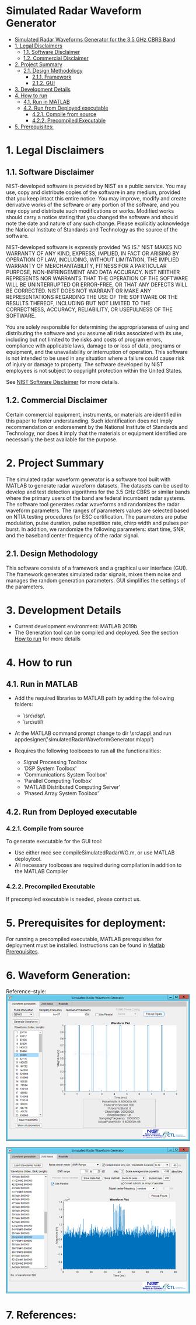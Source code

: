 # Simulated Radar Waveform Generator
<!-- TOC -->

- [Simulated Radar Waveforms Generator for the 3.5 GHz CBRS Band](#Simulated-Radar-Waveforms-Generator-for-the-3.5-GHz-CBRS-Band)
- [1. Legal Disclaimers](#1-legal-disclaimers)
    - [1.1. Software Disclaimer](#11-software-disclaimer)
    - [1.2. Commercial Disclaimer](#12-commercial-disclaimer)
- [2. Project Summary](#2-project-summary)
    - [2.1. Design Methodology](#21-design-methodology)
        - [2.1.1. Framework](#211-framework)
        - [2.1.2. GUI](#212-gui)
- [3. Development Details](#3-development-details)
- [4. How to run](#4-how-to-run)
    - [4.1. Run in MATLAB](#41-run-in-matlab)
    - [4.2. Run from Deployed executable](#42-run-from-deployed-executable)
        - [4.2.1. Compile from source](#421-compile-from-source)
        - [4.2.2. Precompiled Executable](#422-precompiled-executable)
- [5. Prerequisites:](#5-prerequisites)

<!-- /TOC -->

# 1. Legal Disclaimers
## 1.1. Software Disclaimer
 NIST-developed software is provided by NIST as a public service. 
 You may use, copy and distribute copies of the software in any medium,
 provided that you keep intact this entire notice. You may improve,
 modify and create derivative works of the software or any portion of
 the software, and you may copy and distribute such modifications or
 works. Modified works should carry a notice stating that you changed
 the software and should note the date and nature of any such change.
 Please explicitly acknowledge the National Institute of Standards and
 Technology as the source of the software.
 
 NIST-developed software is expressly provided "AS IS." NIST MAKES NO
 WARRANTY OF ANY KIND, EXPRESS, IMPLIED, IN FACT OR ARISING BY
 OPERATION OF LAW, INCLUDING, WITHOUT LIMITATION, THE IMPLIED WARRANTY
 OF MERCHANTABILITY, FITNESS FOR A PARTICULAR PURPOSE, NON-INFRINGEMENT
 AND DATA ACCURACY. NIST NEITHER REPRESENTS NOR WARRANTS THAT THE
 OPERATION OF THE SOFTWARE WILL BE UNINTERRUPTED OR ERROR-FREE, OR
 THAT ANY DEFECTS WILL BE CORRECTED. NIST DOES NOT WARRANT OR MAKE ANY 
 REPRESENTATIONS REGARDING THE USE OF THE SOFTWARE OR THE RESULTS 
 THEREOF, INCLUDING BUT NOT LIMITED TO THE CORRECTNESS, ACCURACY,
 RELIABILITY, OR USEFULNESS OF THE SOFTWARE.
 
 You are solely responsible for determining the appropriateness of
 using and distributing the software and you assume all risks
 associated with its use, including but not limited to the risks and
 costs of program errors, compliance with applicable laws, damage to 
 or loss of data, programs or equipment, and the unavailability or
 interruption of operation. This software is not intended to be used in
 any situation where a failure could cause risk of injury or damage to
 property. The software developed by NIST employees is not subject to
 copyright protection within the United States.

 See [NIST Software Disclaimer](https://www.nist.gov/disclaimer) for more details.

## 1.2. Commercial Disclaimer
 Certain commercial equipment, instruments, or materials are identified in this paper to foster understanding. Such identification does not imply recommendation or endorsement by the National Institute of Standards and Technology, nor does it imply that the materials or equipment identified are necessarily the best available for the purpose.
 
# 2. Project Summary

The simulated radar waveform generator is a software tool built with MATLAB to generate radar waveform datasets. The datasets can be used to develop and test detection algorithms for the 3.5 GHz CBRS or similar bands where the primary users of the band are federal incumbent radar systems. The software tool generates radar waveforms and randomizes the radar waveform parameters. The ranges of parameters values are selected based on NTIA testing procedures for ESC certification. The parameters are pulse modulation, pulse duration, pulse repetition rate, chirp width
and pulses per burst. In addition, we randomize the following parameters: start time, SNR, and the baseband center frequency of the radar signal.  

## 2.1. Design Methodology
This software consists of a framework and a graphical user interface (GUI). The framework generates simulated radar signals, mixes them noise and manages the random generation parameters. GUI simplifies the settings of the parameters. 


# 3. Development Details
- Current development environment: MATLAB 2019b
- The Generation tool can be compiled and deployed. See the section [How to run](#4-how-to-run) for more details

 # 4. How to run
## 4.1. Run in MATLAB

* Add the required libraries to MATLAB path by adding the following folders:
    * \src\dsp\
    * \src\util\

* At the MATLAB command prompt  change to dir \src\app\ and run appdesigner('simulatedRadarWaveformGenerator.mlapp')

* Requires the following toolboxes to run all the functionalities:
    * Signal Processing Toolbox
    * 'DSP System Toolbox'
    * 'Communications System Toolbox'
    * 'Parallel Computing Toolbox'
    * 'MATLAB Distributed Computing Server'
    * 'Phased Array System Toolbox'



## 4.2. Run from Deployed executable

### 4.2.1. Compile from source 
To generate executable for the GUI tool:
* Use either mcc see compileSimulatedRadarWG.m, or use MATLAB deploytool.
* All necessary toolboxes are required during compilation in addition to the MATLAB Compiler


### 4.2.2. Precompiled Executable
If precompiled executable is needed, please contact us.
    
# 5. Prerequisites for deployment:
For running a precompiled executable,  MATLAB prerequisites for deployment must be installed. Instructions can be found in [Matlab Prerequisites](docs/Matlab_Prerequisites.txt).

# 6. Waveform Generation:
Reference-style: 
![alt text][GUI]

[GUI]: docs/figs/SimRadarWG_GUI.PNG "Simulated radar waveform generator GUI"

![alt text][GUINoiseAdder]

[GUINoiseAdder]: docs/figs/SimRadarWG_AWGN_GUI.PNG "Simulated radar waveform generator GUI noise addition"

# 7. References: 
